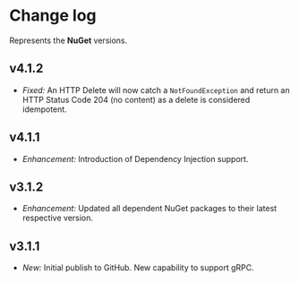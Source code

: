 ﻿# Change log

Represents the **NuGet** versions.

## v4.1.2
- *Fixed:* An HTTP Delete will now catch a `NotFoundException` and return an HTTP Status Code 204 (no content) as a delete is considered idempotent.

## v4.1.1
- *Enhancement:* Introduction of Dependency Injection support.

## v3.1.2
- *Enhancement:* Updated all dependent NuGet packages to their latest respective version.

## v3.1.1
- *New:* Initial publish to GitHub. New capability to support gRPC.
